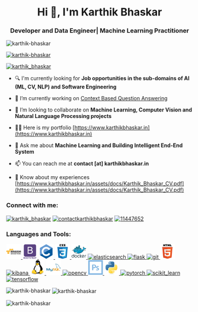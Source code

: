 
<h1 align="center">Hi 👋, I'm Karthik Bhaskar</h1>  
<h3 align="center">Developer and Data Engineer| Machine Learning Practitioner</h3>  
  
<p align="left"> <img src="https://komarev.com/ghpvc/?username=karthik-bhaskar&label=Profile%20views&color=0e75b6&style=flat" alt="karthik-bhaskar" /> </p>  
  
<p align="left"> <a href="https://github.com/ryo-ma/github-profile-trophy"><img src="https://github-profile-trophy.vercel.app/?username=karthik-bhaskar" alt="karthik-bhaskar" /></a> </p>  
  
<p align="left"> <a href="https://twitter.com/karthik_bhaskar" target="blank"><img src="https://img.shields.io/twitter/follow/karthik_bhaskar?logo=twitter&style=for-the-badge" alt="karthik_bhaskar" /></a> </p>  

- 🔍 I'm currently looking for **Job opportunities in the sub-domains of AI (ML, CV, NLP) and Software Engineering**
  
- 🔭 I’m currently working on [Context Based Question Answering](https://github.com/Karthik-Bhaskar/Context-Based-Question-Answering)  
  
- 👯 I’m looking to collaborate on **Machine Learning, Computer Vision and Natural Language Processing projects**  
  
- 👨‍💻 Here is my portfolio [https://www.karthikbhaskar.in](https://www.karthikbhaskar.in)  
  
- 💬 Ask me about **Machine Learning and Building Intelligent End-End System**  
  
- 📫 You can reach me at **contact [at] karthikbhaskar.in**  
  
- 📄 Know about my experiences [https://www.karthikbhaskar.in/assets/docs/Karthik_Bhaskar_CV.pdf](https://www.karthikbhaskar.in/assets/docs/Karthik_Bhaskar_CV.pdf)  
  
<h3 align="left">Connect with me:</h3>  
<p align="left">  
<a href="https://twitter.com/karthik_bhaskar" target="blank"><img align="center" src="https://cdn.jsdelivr.net/npm/simple-icons@3.0.1/icons/twitter.svg" alt="karthik_bhaskar" height="30" width="40" /></a>  
<a href="https://linkedin.com/in/contactkarthikbhaskar" target="blank"><img align="center" src="https://cdn.jsdelivr.net/npm/simple-icons@3.0.1/icons/linkedin.svg" alt="contactkarthikbhaskar" height="30" width="40" /></a>  
<a href="https://stackoverflow.com/users/11447652" target="blank"><img align="center" src="https://cdn.jsdelivr.net/npm/simple-icons@3.0.1/icons/stackoverflow.svg" alt="11447652" height="30" width="40" /></a>  
</p>  
  
<h3 align="left">Languages and Tools:</h3>  
<p align="left"> <a href="https://aws.amazon.com" target="_blank"> <img src="https://raw.githubusercontent.com/devicons/devicon/master/icons/amazonwebservices/amazonwebservices-original-wordmark.svg" alt="aws" width="40" height="40"/> </a> <a href="https://getbootstrap.com" target="_blank"> <img src="https://raw.githubusercontent.com/devicons/devicon/master/icons/bootstrap/bootstrap-plain-wordmark.svg" alt="bootstrap" width="40" height="40"/> </a> <a href="https://www.cprogramming.com/" target="_blank"> <img src="https://raw.githubusercontent.com/devicons/devicon/master/icons/c/c-original.svg" alt="c" width="40" height="40"/> </a> <a href="https://www.w3schools.com/css/" target="_blank"> <img src="https://raw.githubusercontent.com/devicons/devicon/master/icons/css3/css3-original-wordmark.svg" alt="css3" width="40" height="40"/> </a> <a href="https://www.docker.com/" target="_blank"> <img src="https://raw.githubusercontent.com/devicons/devicon/master/icons/docker/docker-original-wordmark.svg" alt="docker" width="40" height="40"/> </a> <a href="https://www.elastic.co" target="_blank"> <img src="https://www.vectorlogo.zone/logos/elastic/elastic-icon.svg" alt="elasticsearch" width="40" height="40"/> </a> <a href="https://flask.palletsprojects.com/" target="_blank"> <img src="https://www.vectorlogo.zone/logos/pocoo_flask/pocoo_flask-icon.svg" alt="flask" width="40" height="40"/> </a> <a href="https://git-scm.com/" target="_blank"> <img src="https://www.vectorlogo.zone/logos/git-scm/git-scm-icon.svg" alt="git" width="40" height="40"/> </a> <a href="https://www.w3.org/html/" target="_blank"> <img src="https://raw.githubusercontent.com/devicons/devicon/master/icons/html5/html5-original-wordmark.svg" alt="html5" width="40" height="40"/> </a> <a href="https://www.elastic.co/kibana" target="_blank"> <img src="https://www.vectorlogo.zone/logos/elasticco_kibana/elasticco_kibana-icon.svg" alt="kibana" width="40" height="40"/> </a> <a href="https://www.linux.org/" target="_blank"> <img src="https://raw.githubusercontent.com/devicons/devicon/master/icons/linux/linux-original.svg" alt="linux" width="40" height="40"/> </a> <a href="https://www.mysql.com/" target="_blank"> <img src="https://raw.githubusercontent.com/devicons/devicon/master/icons/mysql/mysql-original-wordmark.svg" alt="mysql" width="40" height="40"/> </a> <a href="https://opencv.org/" target="_blank"> <img src="https://www.vectorlogo.zone/logos/opencv/opencv-icon.svg" alt="opencv" width="40" height="40"/> </a> <a href="https://www.photoshop.com/en" target="_blank"> <img src="https://raw.githubusercontent.com/devicons/devicon/master/icons/photoshop/photoshop-line.svg" alt="photoshop" width="40" height="40"/> </a> <a href="https://www.python.org" target="_blank"> <img src="https://raw.githubusercontent.com/devicons/devicon/master/icons/python/python-original.svg" alt="python" width="40" height="40"/> </a> <a href="https://pytorch.org/" target="_blank"> <img src="https://www.vectorlogo.zone/logos/pytorch/pytorch-icon.svg" alt="pytorch" width="40" height="40"/> </a> <a href="https://scikit-learn.org/" target="_blank"> <img src="https://upload.wikimedia.org/wikipedia/commons/0/05/Scikit_learn_logo_small.svg" alt="scikit_learn" width="40" height="40"/> </a> <a href="https://www.tensorflow.org" target="_blank"> <img src="https://www.vectorlogo.zone/logos/tensorflow/tensorflow-icon.svg" alt="tensorflow" width="40" height="40"/> </a> </p>  
  
<p><img align="left" src="https://github-readme-stats.vercel.app/api/top-langs?username=karthik-bhaskar&show_icons=true&locale=en&layout=compact" alt="karthik-bhaskar" /></p>  
  
<p>&nbsp;<img align="center" src="https://github-readme-stats.vercel.app/api?username=karthik-bhaskar&show_icons=true&locale=en" alt="karthik-bhaskar" /></p>  
  
<p><img align="center" src="https://github-readme-streak-stats.herokuapp.com/?user=karthik-bhaskar&" alt="karthik-bhaskar" /></p>
